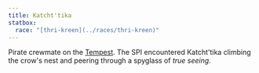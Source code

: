 ```yaml
---
title: Katcht'tika
statbox:
  race: "[thri-kreen](../races/thri-kreen)"
---
```


Pirate crewmate on the [Tempest](../reliquaries/tempest). The SPI encountered Katcht'tika climbing the crow's nest and peering through a spyglass of *true seeing*.
